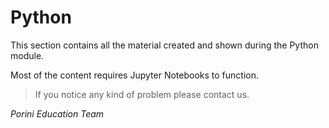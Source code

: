 # Python

This section contains all the material created and shown during the Python module. 

Most of the content requires Jupyter Notebooks to function.

> If you notice any kind of problem please contact us.

*Porini Education Team*